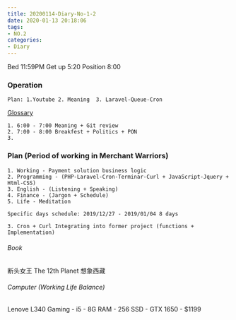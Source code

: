 ```yaml
---
title: 20200114-Diary-No-1-2
date: 2020-01-13 20:18:06
tags:
- NO.2
categories:
- Diary
---
```

Bed 11:59PM Get up 5:20 Position 8:00  

### Operation

	Plan: 1.Youtube	2. Meaning	3. Laravel-Queue-Cron
[Glossary](https://www.pcisecuritystandards.org/pci_security/glossary)

	1. 6:00 - 7:00 Meaning + Git review
	2. 7:00 - 8:00 Breakfest + Politics + PON
	3. 


### Plan (Period of working in Merchant Warriors)
	1. Working - Payment solution business logic
	2. Programming - (PHP-Laravel-Cron-Terminar-Curl + JavaScript-Jquery + Html-CSS)
	3. English - (Listening + Speaking) 
	4. Finance - (Jargon + Schedule)
	5. Life - Meditation  

	Specific days schedule: 2019/12/27 - 2019/01/04 8 days

	3. Cron + Curl Integrating into former project (functions + Implementation)
 

###### Book	
断头女王
The 12th Planet
想象西藏

###### Computer (Working Life Balance) 
Lenove L340 Gaming - i5 - 8G RAM - 256 SSD - GTX 1650 - $1199  

